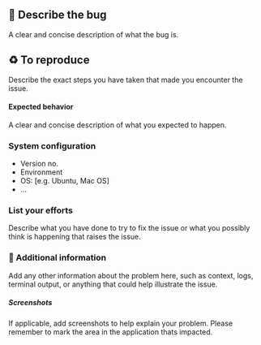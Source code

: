 ## :bug: Describe the bug
A clear and concise description of what the bug is.

## :recycle: To reproduce
Describe the exact steps you have taken that made you encounter the issue.

#### Expected behavior
A clear and concise description of what you expected to happen.

### System configuration
  - Version no.
  - Environment
  - OS: [e.g. Ubuntu, Mac OS]
  - ...

### List your efforts
Describe what you have done to try to fix the issue or what you possibly think is happening that raises the issue.

### :bookmark_tabs: Additional information
Add any other information about the problem here, such as context, logs, terminal output, or anything that could help illustrate the issue.

##### Screenshots
If applicable, add screenshots to help explain your problem.
Please remember to mark the area in the application thats impacted.